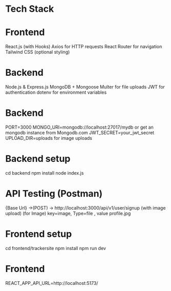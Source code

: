 # Tech Stack
# Frontend
React.js (with Hooks)
Axios for HTTP requests
React Router for navigation
Tailwind CSS (optional styling)
# Backend
Node.js & Express.js
MongoDB + Mongoose
Multer for file uploads
JWT for authentication
dotenv for environment variables

# Backend
PORT=3000
MONGO_URI=mongodb://localhost:27017/mydb or get an mongodb instance from Mongodb.com
JWT_SECRET=your_jwt_secret
UPLOAD_DIR=uploads for image uploads

# Backend setup 
cd backend
npm install 
node index.js

# API Testing (Postman)
{Base Url} ->(POST) -> http://localhost:3000/api/v1/user/signup (with image upload)
(for Image) key=image, Type=file , value profile.jpg

# Frontend setup 
cd frontend/trackersite
npm install 
npm run dev


# Frontend
REACT_APP_API_URL=http://localhost:5173/